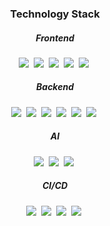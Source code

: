 <h3 align="center">Technology Stack</h3> 
<h5 align="center">Frontend</h4>
<p align="center">
  <img src="https://img.shields.io/badge/React-61DAFB?style=flat-square&logo=react&logoColor=white"/><a/>&nbsp
  <img src="https://img.shields.io/badge/Electron-47848F?style=flat-square&logo=electron&logoColor=white"/><a/>&nbsp
  <img src="https://img.shields.io/badge/Vite-646CFF?style=flat-square&logo=vite&logoColor=white"/><a/>&nbsp
  <img src="https://img.shields.io/badge/TypeScript-3178C6?style=flat-square&logo=typescript&logoColor=white"/><a/>&nbsp
  <img src="https://img.shields.io/badge/WASM-654FF0?style=flat-square&logo=webassembly&logoColor=white"/><a/>&nbsp    
</p>

<h5 align="center">Backend</h4>
<p align="center">
  <img src="https://img.shields.io/badge/PostgreSQL-4169E1?style=flat-square&logo=postgresql&logoColor=white"/><a/>&nbsp
  <img src="https://img.shields.io/badge/FastAPI-009688?style=flat-square&logo=fastAPI&logoColor=white"/><a/>&nbsp
  <img src="https://img.shields.io/badge/FFmpeg-007808?style=flat-square&logo=ffmpeg&logoColor=white"/><a/>&nbsp
  <img src="https://img.shields.io/badge/C/C++-00599C?style=flat-square&logo=c%2B%2B&logoColor=white"/><a/>&nbsp
  <img src="https://img.shields.io/badge/Rust-000000?style=flat-square&logo=rust&logoColor=white"/><a/>&nbsp
  <img src="https://img.shields.io/badge/Python-3776AB?style=flat-square&logo=python&logoColor=white"/><a/>&nbsp
</p>

<h5 align="center">AI</h4>
<p align="center">
  <img src="https://img.shields.io/badge/Pytorch-EE4C2C?style=flat-square&logo=pytorch&logoColor=white"/><a/>&nbsp
  <img src="https://img.shields.io/badge/ONNX-005CED?style=flat-square&logo=onnx&logoColor=white"/><a/>&nbsp
  <img src="https://img.shields.io/badge/Python-3776AB?style=flat-square&logo=python&logoColor=white"/><a/>&nbsp
</p>

<h5 align="center">CI/CD</h4>
<p align="center">
  <img src="https://img.shields.io/badge/GitHub-181717?style=flat-square&logo=github&logoColor=white"/><a/>&nbsp
  <img src="https://img.shields.io/badge/GitHub Actions-2088FF?style=flat-square&logo=gitHub actions&logoColor=white"/><a/>&nbsp
  <img src="https://img.shields.io/badge/Jira Software-0052CC?style=flat-square&logo=jira software&logoColor=white"/><a/>&nbsp
  <img src="https://img.shields.io/badge/Linear-5E6AD2?style=flat-square&logo=linear&logoColor=white"/><a/>&nbsp
</p>

[](https://github.com/seoreu-dev/.github/assets/33483699/295a6893-824c-4cfc-97dd-8f627cf8eec1)
